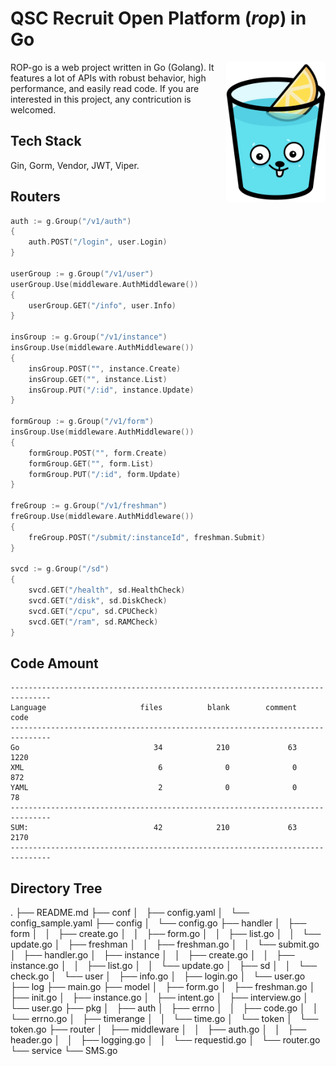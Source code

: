 # QSC Recruit Open Platform (*rop*) in Go

<img align="right" width="159px" src="https://raw.githubusercontent.com/gin-gonic/logo/master/color.png">

ROP-go is a web project written in Go (Golang). It features a lot of APIs with robust behavior, high performance, and easily read code.
If you are interested in this project, any contricution is welcomed.

## Tech Stack
Gin, Gorm, Vendor, JWT, Viper.

## Routers
```go
auth := g.Group("/v1/auth")
{
    auth.POST("/login", user.Login)
}

userGroup := g.Group("/v1/user")
userGroup.Use(middleware.AuthMiddleware())
{
    userGroup.GET("/info", user.Info)
}

insGroup := g.Group("/v1/instance")
insGroup.Use(middleware.AuthMiddleware())
{
    insGroup.POST("", instance.Create)
    insGroup.GET("", instance.List)
    insGroup.PUT("/:id", instance.Update)
}

formGroup := g.Group("/v1/form")
insGroup.Use(middleware.AuthMiddleware())
{
    formGroup.POST("", form.Create)
    formGroup.GET("", form.List)
    formGroup.PUT("/:id", form.Update)
}

freGroup := g.Group("/v1/freshman")
freGroup.Use(middleware.AuthMiddleware())
{
    freGroup.POST("/submit/:instanceId", freshman.Submit)
}

svcd := g.Group("/sd")
{
    svcd.GET("/health", sd.HealthCheck)
    svcd.GET("/disk", sd.DiskCheck)
    svcd.GET("/cpu", sd.CPUCheck)
    svcd.GET("/ram", sd.RAMCheck)
}
```

## Code Amount
```
-------------------------------------------------------------------------------
Language                     files          blank        comment           code
-------------------------------------------------------------------------------
Go                              34            210             63           1220
XML                              6              0              0            872
YAML                             2              0              0             78
-------------------------------------------------------------------------------
SUM:                            42            210             63           2170
-------------------------------------------------------------------------------
```

## Directory Tree

.
├── README.md
├── conf
│   ├── config.yaml
│   └── config_sample.yaml
├── config
│   └── config.go
├── handler
│   ├── form
│   │   ├── create.go
│   │   ├── form.go
│   │   ├── list.go
│   │   └── update.go
│   ├── freshman
│   │   ├── freshman.go
│   │   └── submit.go
│   ├── handler.go
│   ├── instance
│   │   ├── create.go
│   │   ├── instance.go
│   │   ├── list.go
│   │   └── update.go
│   ├── sd
│   │   └── check.go
│   └── user
│       ├── info.go
│       ├── login.go
│       └── user.go
├── log
├── main.go
├── model
│   ├── form.go
│   ├── freshman.go
│   ├── init.go
│   ├── instance.go
│   ├── intent.go
│   ├── interview.go
│   └── user.go
├── pkg
│   ├── auth
│   ├── errno
│   │   ├── code.go
│   │   └── errno.go
│   ├── timerange
│   │   └── time.go
│   └── token
│       └── token.go
├── router
│   ├── middleware
│   │   ├── auth.go
│   │   ├── header.go
│   │   ├── logging.go
│   │   └── requestid.go
│   └── router.go
└── service
    └── SMS.go